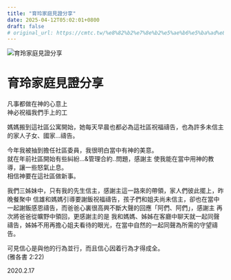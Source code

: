 ```yaml
---
title: "育玲家庭見證分享"
date: 2025-04-12T05:02:01+0800
draft: false
# original_url: https://cmtc.tw/%e8%82%b2%e7%8e%b2%e5%ae%b6%e5%ba%ad%e8%a6%8b%e8%ad%89%e5%88%86%e4%ba%ab
---
```


![育玲家庭見證分享](/images/zTumctq72aJ8n1f.jpg "育玲家庭見證分享")

# 育玲家庭見證分享

凡事都做在神的心意上  
神必祝福我們手上的工

媽媽搬到這社區公寓開始，她每天早晨也都必為這社區祝福禱告，也為許多未信主的家人子女、國家…禱告。

今年我被抽到擔任社區委員，我很明白當中有神的美意。  
就在年前社區開始有些糾紛…&管理合約..問題，感謝主 使我能在當中用神的教導，讓一些怒氣止息。  
相信神要在這社區做新事。

我們三姊妹中，只有我的先生信主，感謝主這一路來的帶領，家人們彼此擺上，昨晚餐聚中 信雄和媽媽引導要謝飯祝福禱告，孩子們和姐夫尚未信主，卻也在當中一起謝飯感恩禱告，而爸爸心裏很高興不斷大聲的回應「阿們、阿們」，感謝主 再次將爸爸從曠野中領回，更感謝主的是 我和媽媽、姊姊在客廳中聊天就一起同聲禱告，姊姊不用再擔心姐夫看待的眼光，在當中自然的一起同聲為所需的守望禱告。

可見信心是與他的行為並行，而且信心因着行為才得成全。  
(雅各書 2:22)

2020.2.17